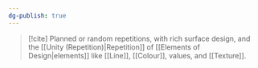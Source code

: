 ```yaml
---
dg-publish: true
---
```


>[!cite]
>Planned or random repetitions, with rich surface design, and the [[Unity (Repetition)|Repetition]] of [[Elements of Design|elements]] like [[Line]], [[Colour]], values, and [[Texture]].